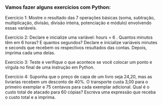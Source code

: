 ### Vamos fazer alguns exercícios com Python:

Exercício 1:
Mostre o resultado das 7 operações básicas (soma, subtração, multiplicação, divisão, divisão inteira, potenciação e módulo) envolvendo essas variáveis.

Exercício 2: 
Declare e inicialize uma variável: hours = 6 . Quantos minutos têm em 6 horas? E quantos segundos? Declare e inicialize variáveis minutes e seconds que recebem os respectivos resultados das contas. Depois, imprima cada uma delas.

Exercício 3: 
Teste e verifique o que acontece se você colocar um ponto e vírgula no final de uma instrução em Python.

Exercício 4: 
Suponha que o preço de capa de um livro seja 24,20, mas as livrarias recebem um desconto de 40%. O transporte custa 3,00 para o primeiro exemplar e 75 centavos para cada exemplar adicional. Qual é o custo total de atacado para 60 cópias? Escreva uma expressão que receba o custo total e a imprima.
